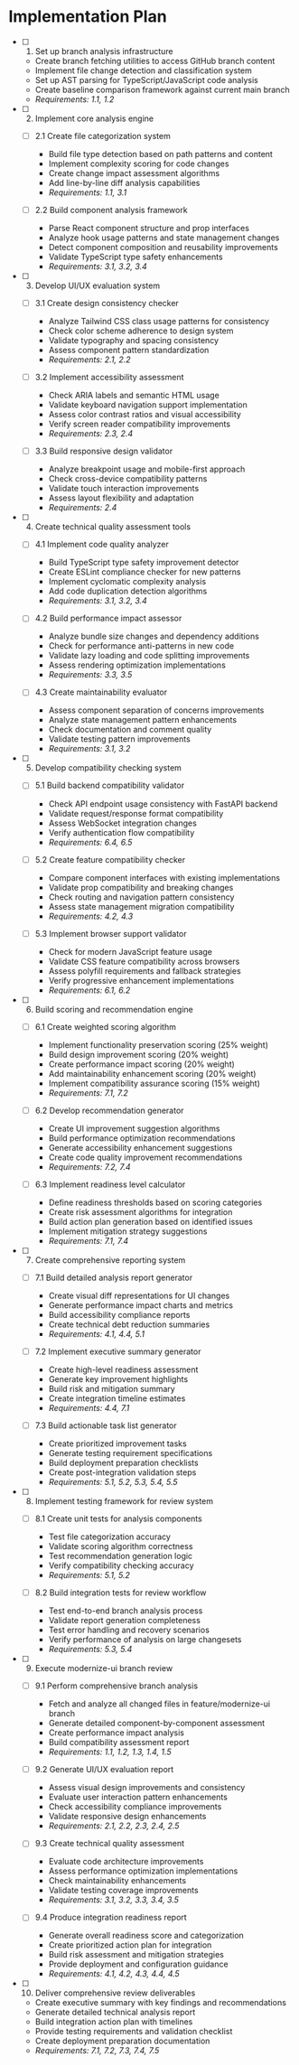 # Implementation Plan

- [ ] 1. Set up branch analysis infrastructure

  - Create branch fetching utilities to access GitHub branch content
  - Implement file change detection and classification system
  - Set up AST parsing for TypeScript/JavaScript code analysis
  - Create baseline comparison framework against current main branch
  - _Requirements: 1.1, 1.2_

- [ ] 2. Implement core analysis engine

  - [ ] 2.1 Create file categorization system

    - Build file type detection based on path patterns and content
    - Implement complexity scoring for code changes
    - Create change impact assessment algorithms
    - Add line-by-line diff analysis capabilities
    - _Requirements: 1.1, 3.1_

  - [ ] 2.2 Build component analysis framework
    - Parse React component structure and prop interfaces
    - Analyze hook usage patterns and state management changes
    - Detect component composition and reusability improvements
    - Validate TypeScript type safety enhancements
    - _Requirements: 3.1, 3.2, 3.4_

- [ ] 3. Develop UI/UX evaluation system

  - [ ] 3.1 Create design consistency checker

    - Analyze Tailwind CSS class usage patterns for consistency
    - Check color scheme adherence to design system
    - Validate typography and spacing consistency
    - Assess component pattern standardization
    - _Requirements: 2.1, 2.2_

  - [ ] 3.2 Implement accessibility assessment

    - Check ARIA labels and semantic HTML usage
    - Validate keyboard navigation support implementation
    - Assess color contrast ratios and visual accessibility
    - Verify screen reader compatibility improvements
    - _Requirements: 2.3, 2.4_

  - [ ] 3.3 Build responsive design validator
    - Analyze breakpoint usage and mobile-first approach
    - Check cross-device compatibility patterns
    - Validate touch interaction improvements
    - Assess layout flexibility and adaptation
    - _Requirements: 2.4_

- [ ] 4. Create technical quality assessment tools

  - [ ] 4.1 Implement code quality analyzer

    - Build TypeScript type safety improvement detector
    - Create ESLint compliance checker for new patterns
    - Implement cyclomatic complexity analysis
    - Add code duplication detection algorithms
    - _Requirements: 3.1, 3.2, 3.4_

  - [ ] 4.2 Build performance impact assessor

    - Analyze bundle size changes and dependency additions
    - Check for performance anti-patterns in new code
    - Validate lazy loading and code splitting improvements
    - Assess rendering optimization implementations
    - _Requirements: 3.3, 3.5_

  - [ ] 4.3 Create maintainability evaluator
    - Assess component separation of concerns improvements
    - Analyze state management pattern enhancements
    - Check documentation and comment quality
    - Validate testing pattern improvements
    - _Requirements: 3.1, 3.2_

- [ ] 5. Develop compatibility checking system

  - [ ] 5.1 Build backend compatibility validator

    - Check API endpoint usage consistency with FastAPI backend
    - Validate request/response format compatibility
    - Assess WebSocket integration changes
    - Verify authentication flow compatibility
    - _Requirements: 6.4, 6.5_

  - [ ] 5.2 Create feature compatibility checker

    - Compare component interfaces with existing implementations
    - Validate prop compatibility and breaking changes
    - Check routing and navigation pattern consistency
    - Assess state management migration compatibility
    - _Requirements: 4.2, 4.3_

  - [ ] 5.3 Implement browser support validator
    - Check for modern JavaScript feature usage
    - Validate CSS feature compatibility across browsers
    - Assess polyfill requirements and fallback strategies
    - Verify progressive enhancement implementations
    - _Requirements: 6.1, 6.2_

- [ ] 6. Build scoring and recommendation engine

  - [ ] 6.1 Create weighted scoring algorithm

    - Implement functionality preservation scoring (25% weight)
    - Build design improvement scoring (20% weight)
    - Create performance impact scoring (20% weight)
    - Add maintainability enhancement scoring (20% weight)
    - Implement compatibility assurance scoring (15% weight)
    - _Requirements: 7.1, 7.2_

  - [ ] 6.2 Develop recommendation generator

    - Create UI improvement suggestion algorithms
    - Build performance optimization recommendations
    - Generate accessibility enhancement suggestions
    - Create code quality improvement recommendations
    - _Requirements: 7.2, 7.4_

  - [ ] 6.3 Implement readiness level calculator
    - Define readiness thresholds based on scoring categories
    - Create risk assessment algorithms for integration
    - Build action plan generation based on identified issues
    - Implement mitigation strategy suggestions
    - _Requirements: 7.1, 7.4_

- [ ] 7. Create comprehensive reporting system

  - [ ] 7.1 Build detailed analysis report generator

    - Create visual diff representations for UI changes
    - Generate performance impact charts and metrics
    - Build accessibility compliance reports
    - Create technical debt reduction summaries
    - _Requirements: 4.1, 4.4, 5.1_

  - [ ] 7.2 Implement executive summary generator

    - Create high-level readiness assessment
    - Generate key improvement highlights
    - Build risk and mitigation summary
    - Create integration timeline estimates
    - _Requirements: 4.4, 7.1_

  - [ ] 7.3 Build actionable task list generator
    - Create prioritized improvement tasks
    - Generate testing requirement specifications
    - Build deployment preparation checklists
    - Create post-integration validation steps
    - _Requirements: 5.1, 5.2, 5.3, 5.4, 5.5_

- [ ] 8. Implement testing framework for review system

  - [ ] 8.1 Create unit tests for analysis components

    - Test file categorization accuracy
    - Validate scoring algorithm correctness
    - Test recommendation generation logic
    - Verify compatibility checking accuracy
    - _Requirements: 5.1, 5.2_

  - [ ] 8.2 Build integration tests for review workflow
    - Test end-to-end branch analysis process
    - Validate report generation completeness
    - Test error handling and recovery scenarios
    - Verify performance of analysis on large changesets
    - _Requirements: 5.3, 5.4_

- [ ] 9. Execute modernize-ui branch review

  - [ ] 9.1 Perform comprehensive branch analysis

    - Fetch and analyze all changed files in feature/modernize-ui branch
    - Generate detailed component-by-component assessment
    - Create performance impact analysis
    - Build compatibility assessment report
    - _Requirements: 1.1, 1.2, 1.3, 1.4, 1.5_

  - [ ] 9.2 Generate UI/UX evaluation report

    - Assess visual design improvements and consistency
    - Evaluate user interaction pattern enhancements
    - Check accessibility compliance improvements
    - Validate responsive design enhancements
    - _Requirements: 2.1, 2.2, 2.3, 2.4, 2.5_

  - [ ] 9.3 Create technical quality assessment

    - Evaluate code architecture improvements
    - Assess performance optimization implementations
    - Check maintainability enhancements
    - Validate testing coverage improvements
    - _Requirements: 3.1, 3.2, 3.3, 3.4, 3.5_

  - [ ] 9.4 Produce integration readiness report
    - Generate overall readiness score and categorization
    - Create prioritized action plan for integration
    - Build risk assessment and mitigation strategies
    - Provide deployment and configuration guidance
    - _Requirements: 4.1, 4.2, 4.3, 4.4, 4.5_

- [ ] 10. Deliver comprehensive review deliverables
  - Create executive summary with key findings and recommendations
  - Generate detailed technical analysis report
  - Build integration action plan with timelines
  - Provide testing requirements and validation checklist
  - Create deployment preparation documentation
  - _Requirements: 7.1, 7.2, 7.3, 7.4, 7.5_
